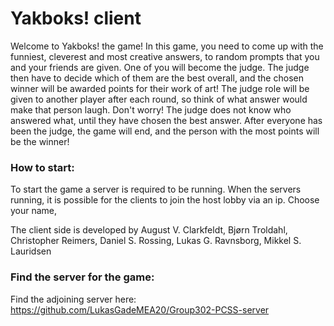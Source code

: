 # Yakboks! client
Welcome to Yakboks! the game! In this game, you need to come up with the funniest, cleverest and most creative answers, to random prompts that you and your friends are given. One of you will become the judge. The judge then have to decide which of them are the best overall, and the chosen winner will be awarded points for their work of art! The judge role will be given to another player after each round, so think of what answer would make that person laugh. Don't worry! The judge does not know who answered what, until they have chosen the best answer.  After everyone has been the judge, the game will end, and the person with the most points will be the winner!
### How to start:
To start the game a server is required to be running. When the servers running, it is possible for the clients to join the host lobby via an ip. Choose your name, 

The client side is developed by August V. Clarkfeldt, Bjørn Troldahl, Christopher Reimers, Daniel S. Rossing, Lukas G. Ravnsborg, Mikkel S. Lauridsen
### Find the server for the game:
Find the adjoining server here: https://github.com/LukasGadeMEA20/Group302-PCSS-server
